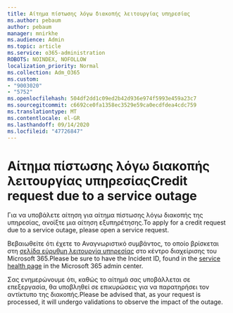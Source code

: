 ```yaml
---
title: Αίτημα πίστωσης λόγω διακοπής λειτουργίας υπηρεσίας
ms.author: pebaum
author: pebaum
manager: mnirkhe
ms.audience: Admin
ms.topic: article
ms.service: o365-administration
ROBOTS: NOINDEX, NOFOLLOW
localization_priority: Normal
ms.collection: Adm_O365
ms.custom:
- "9003020"
- "5752"
ms.openlocfilehash: 504df2dd1c09ed2b42d936e974f5993e459a23c7
ms.sourcegitcommit: c6692ce0fa1358ec3529e59ca0ecdfdea4cdc759
ms.translationtype: MT
ms.contentlocale: el-GR
ms.lasthandoff: 09/14/2020
ms.locfileid: "47726847"
---
```

# <a name="credit-request-due-to-a-service-outage"></a><span data-ttu-id="1209d-102">Αίτημα πίστωσης λόγω διακοπής λειτουργίας υπηρεσίας</span><span class="sxs-lookup"><span data-stu-id="1209d-102">Credit request due to a service outage</span></span>

<span data-ttu-id="1209d-103">Για να υποβάλετε αίτηση για αίτημα πίστωσης λόγω διακοπής της υπηρεσίας, ανοίξτε μια αίτηση εξυπηρέτησης.</span><span class="sxs-lookup"><span data-stu-id="1209d-103">To apply for a credit request due to a service outage, please open a service request.</span></span>

<span data-ttu-id="1209d-104">Βεβαιωθείτε ότι έχετε το Αναγνωριστικό συμβάντος, το οποίο βρίσκεται στη [σελίδα εύρυθμη λειτουργία υπηρεσίας](https://docs.microsoft.com/office365/enterprise/view-service-health) στο κέντρο διαχείρισης του Microsoft 365.</span><span class="sxs-lookup"><span data-stu-id="1209d-104">Please be sure to have the Incident ID, found in the [service health page](https://docs.microsoft.com/office365/enterprise/view-service-health) in the Microsoft 365 admin center.</span></span>

<span data-ttu-id="1209d-105">Σας ενημερώνουμε ότι, καθώς το αίτημά σας υποβάλλεται σε επεξεργασία, θα υποβληθεί σε επικυρώσεις για να παρατηρήσει τον αντίκτυπο της διακοπής.</span><span class="sxs-lookup"><span data-stu-id="1209d-105">Please be advised that, as your request is processed, it will undergo validations to observe the impact of the outage.</span></span>
